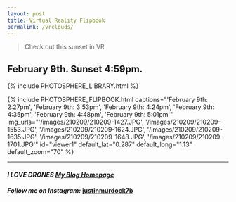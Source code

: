 ```yaml
---
layout: post
title: Virtual Reality Flipbook
permalink: /vrclouds/
---
```


> Check out this sunset in VR

## February 9th. Sunset 4:59pm.

{% include PHOTOSPHERE_LIBRARY.html %}

{% include PHOTOSPHERE_FLIPBOOK.html captions="'February 9th: 2:27pm', 'February 9th: 3:53pm', 'February 9th: 4:24pm', 'February 9th: 4:35pm', 'February 9th: 4:48pm', 'February 9th: 5:01pm'" img_urls="'/images/210209/210209-1427.JPG', '/images/210209/210209-1553.JPG', '/images/210209/210209-1624.JPG', '/images/210209/210209-1635.JPG', '/images/210209/210209-1648.JPG', '/images/210209/210209-1701.JPG'" id="viewer1" default_lat="0.287" default_long="1.13" default_zoom="70" %}

___

#### _**I LOVE DRONES [My Blog Homepage](/)**_
#### _Follow me on Instagram:_ [**justinmurdock7b**](https://www.instagram.com/justinmurdock7b/?hl=en)
